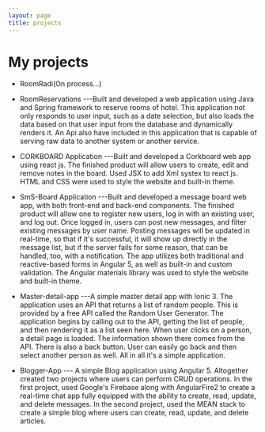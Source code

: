```yaml
---
layout: page
title: projects
---
```

# My projects
* RoomRadi(On process...)

* RoomReservations 
---Built and developed a web application using Java and Spring framework to reserve rooms of hotel. This application not only responds to user input, such as a date selection, but also loads the data based on that user input from the database and dynamically renders it. An Api also  have included in this application that is  capable of serving raw data to another system or another service.

* CORKBOARD Application
---Built and developed a Corkboard web app using react js. The finished product will allow users to create, edit and remove notes in the board. Used JSX to add Xml systex to react js. HTML and CSS were used to style the website and built-in theme.

* SmS-Board Application
---Built and developed a message board web app, with both front-end and back-end components. The finished product will allow one to register new users, log in with an existing user, and log out. Once logged in, users can post new messages, and filter existing messages by user name. Posting messages will be updated in real-time, so that if it's successful, it will show up directly in the message list, but if the server fails for some reason, that can be handled, too, with a notification. The app utilizes both traditional and reactive-based forms in Angular 5, as well as built-in and custom validation. The Angular materials library was used to style the website and built-in theme.

* Master-detail-app
---A simple master detail app with Ionic 3. The application uses an API that returns a list of random people. This is provided by a free API called the Random User Generator. The application begins by calling out to the API, getting the list of people, and then rendering it as a list seen here. When user clicks on a person, a detail page is loaded.  The information shown there comes from the API. There is also a back button. User can easily go back and then select another person as well. All in all it's a simple application.

* Blogger-App
--- A simple Blog application using  Angular 5. Altogether  created two projects where  users can perform CRUD operations. In the  first project, used Google's Firebase along with AngularFire2 to create a real-time chat app fully equipped with the ability to create, read, update, and delete messages.  In the second project, used the MEAN stack to create a simple blog where users can create, read, update, and delete articles.